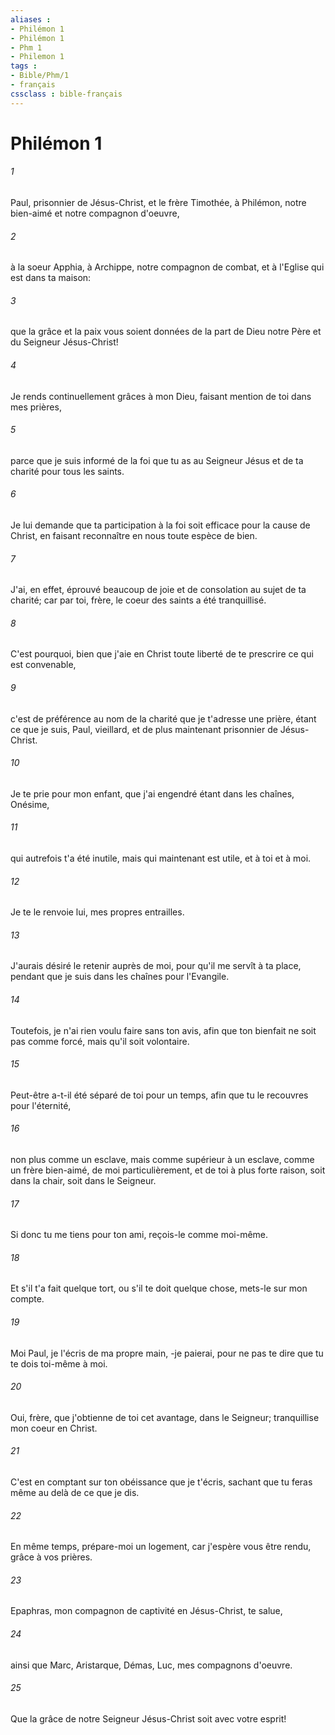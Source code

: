 ```yaml
---
aliases : 
- Philémon 1
- Philémon 1
- Phm 1
- Philemon 1
tags : 
- Bible/Phm/1
- français
cssclass : bible-français
---
```


# Philémon 1

###### 1
Paul, prisonnier de Jésus-Christ, et le frère Timothée, à Philémon, notre bien-aimé et notre compagnon d'oeuvre,
###### 2
à la soeur Apphia, à Archippe, notre compagnon de combat, et à l'Eglise qui est dans ta maison:
###### 3
que la grâce et la paix vous soient données de la part de Dieu notre Père et du Seigneur Jésus-Christ!
###### 4
Je rends continuellement grâces à mon Dieu, faisant mention de toi dans mes prières,
###### 5
parce que je suis informé de la foi que tu as au Seigneur Jésus et de ta charité pour tous les saints.
###### 6
Je lui demande que ta participation à la foi soit efficace pour la cause de Christ, en faisant reconnaître en nous toute espèce de bien.
###### 7
J'ai, en effet, éprouvé beaucoup de joie et de consolation au sujet de ta charité; car par toi, frère, le coeur des saints a été tranquillisé.
###### 8
C'est pourquoi, bien que j'aie en Christ toute liberté de te prescrire ce qui est convenable,
###### 9
c'est de préférence au nom de la charité que je t'adresse une prière, étant ce que je suis, Paul, vieillard, et de plus maintenant prisonnier de Jésus-Christ.
###### 10
Je te prie pour mon enfant, que j'ai engendré étant dans les chaînes, Onésime,
###### 11
qui autrefois t'a été inutile, mais qui maintenant est utile, et à toi et à moi.
###### 12
Je te le renvoie lui, mes propres entrailles.
###### 13
J'aurais désiré le retenir auprès de moi, pour qu'il me servît à ta place, pendant que je suis dans les chaînes pour l'Evangile.
###### 14
Toutefois, je n'ai rien voulu faire sans ton avis, afin que ton bienfait ne soit pas comme forcé, mais qu'il soit volontaire.
###### 15
Peut-être a-t-il été séparé de toi pour un temps, afin que tu le recouvres pour l'éternité,
###### 16
non plus comme un esclave, mais comme supérieur à un esclave, comme un frère bien-aimé, de moi particulièrement, et de toi à plus forte raison, soit dans la chair, soit dans le Seigneur.
###### 17
Si donc tu me tiens pour ton ami, reçois-le comme moi-même.
###### 18
Et s'il t'a fait quelque tort, ou s'il te doit quelque chose, mets-le sur mon compte.
###### 19
Moi Paul, je l'écris de ma propre main, -je paierai, pour ne pas te dire que tu te dois toi-même à moi.
###### 20
Oui, frère, que j'obtienne de toi cet avantage, dans le Seigneur; tranquillise mon coeur en Christ.
###### 21
C'est en comptant sur ton obéissance que je t'écris, sachant que tu feras même au delà de ce que je dis.
###### 22
En même temps, prépare-moi un logement, car j'espère vous être rendu, grâce à vos prières.
###### 23
Epaphras, mon compagnon de captivité en Jésus-Christ, te salue,
###### 24
ainsi que Marc, Aristarque, Démas, Luc, mes compagnons d'oeuvre.
###### 25
Que la grâce de notre Seigneur Jésus-Christ soit avec votre esprit!
